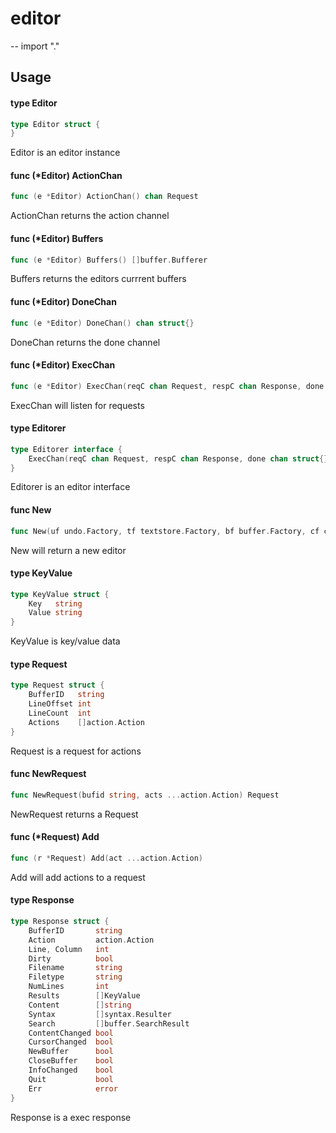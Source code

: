 # editor
--
    import "."


## Usage

#### type Editor

```go
type Editor struct {
}
```

Editor is an editor instance

#### func (*Editor) ActionChan

```go
func (e *Editor) ActionChan() chan Request
```
ActionChan returns the action channel

#### func (*Editor) Buffers

```go
func (e *Editor) Buffers() []buffer.Bufferer
```
Buffers returns the editors currrent buffers

#### func (*Editor) DoneChan

```go
func (e *Editor) DoneChan() chan struct{}
```
DoneChan returns the done channel

#### func (*Editor) ExecChan

```go
func (e *Editor) ExecChan(reqC chan Request, respC chan Response, done chan struct{})
```
ExecChan will listen for requests

#### type Editorer

```go
type Editorer interface {
	ExecChan(reqC chan Request, respC chan Response, done chan struct{})
}
```

Editorer is an editor interface

#### func  New

```go
func New(uf undo.Factory, tf textstore.Factory, bf buffer.Factory, cf cursor.Factory, sf syntax.Factory, ftf filetype.Factory, of textobject.Factory, rf register.Factory, rt ...string) (Editorer, error)
```
New will return a new editor

#### type KeyValue

```go
type KeyValue struct {
	Key   string
	Value string
}
```

KeyValue is key/value data

#### type Request

```go
type Request struct {
	BufferID   string
	LineOffset int
	LineCount  int
	Actions    []action.Action
}
```

Request is a request for actions

#### func  NewRequest

```go
func NewRequest(bufid string, acts ...action.Action) Request
```
NewRequest returns a Request

#### func (*Request) Add

```go
func (r *Request) Add(act ...action.Action)
```
Add will add actions to a request

#### type Response

```go
type Response struct {
	BufferID       string
	Action         action.Action
	Line, Column   int
	Dirty          bool
	Filename       string
	Filetype       string
	NumLines       int
	Results        []KeyValue
	Content        []string
	Syntax         []syntax.Resulter
	Search         []buffer.SearchResult
	ContentChanged bool
	CursorChanged  bool
	NewBuffer      bool
	CloseBuffer    bool
	InfoChanged    bool
	Quit           bool
	Err            error
}
```

Response is a exec response
